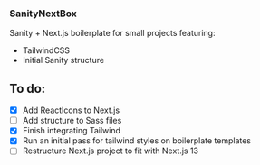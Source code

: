 ### SanityNextBox

Sanity + Next.js boilerplate for small projects featuring:

- TailwindCSS
- Initial Sanity structure

## To do:

- [x] Add ReactIcons to Next.js
- [ ] Add structure to Sass files
- [x] Finish integrating Tailwind
- [x] Run an initial pass for tailwind styles on boilerplate templates
- [ ] Restructure Next.js project to fit with Next.js 13